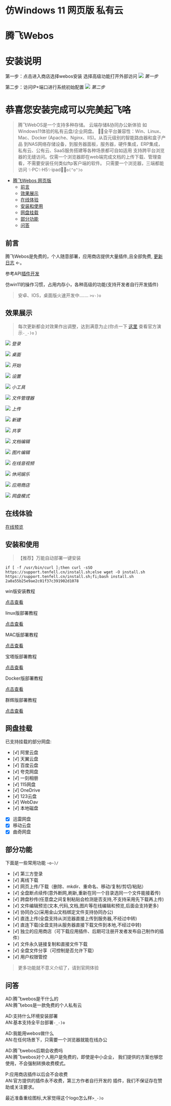 # 仿Windows 11 网页版 私有云
# 腾飞Webos

# 安装说明
第一步：点击进入商店选择webos安装
     选择高级功能打开外部访问
     [![](imgs/j1.png)]()
*第一步*

第二步：访问IP+端口进行系统初始配置
     [![](imgs/j2.png)]()
*第二步*
 #      恭喜您安装完成可以完美起飞咯

> 腾飞WebOS是一个支持多种存储。
> 云端存储&协同办公新体验 如Windows11体验的私有云盘/企业网盘。
> 🎉🎉全平台兼容性：Win、Linux、Mac、Docker (Apache、Nginx、IIS)。从百元级别的智能路由器和盒子产品
> 到NAS网络存储设备，到服务器面板，服务器，硬件集成，ERP集成，私有云、公有云、SaaS服务搭建等各种场景都可自如适用
支持跨平台浏览器的无缝访问。仅需一个浏览器即在web端完成文档的上传下载、管理查看，不需要安装任何类似ftp客户端的软件。
> 只需要一个浏览器，三端都能访问 ✨PC✨H5✨ipad🎊🎈`o(^o^)o`


- [腾飞Webos 网页版](https://os.tenfell.cn/)
  - [前言](#前言)
  - [效果展示](#效果展示)
  - [在线体验](#在线体验)
  - [安装和使用](#安装和使用)
  - [网盘挂载](#网盘挂载)
  - [部分功能](#部分功能)
  - [问答](#问答)

## 前言
腾飞Webos是免费的，个人随意部署，应用商店提供大量插件,且全部免费, [更新日志](https://os.tenfell.cn/update) ←。

参考API[插件开发](https://thoughts.teambition.com/share/64531c70be7a0f004263891d)

仿win11的操作习惯，占用内存小，各种高级的功能(支持开发者自行开发插件)
> 安卓、IOS，桌面版火速开发中....... `>v-)o`



## 效果展示
> 每次更新都会对效果作出调整，达到满意为止(你点一下 [这里](https://webos.tenfell.cn/index.html?toLoginNo=10001&toLoginUser=test&toLoginPassword=123456) 查看官方演示`-_-)o` )

[![](imgs/dl.png)]()
*登录*

[![](imgs/zm.png)]()
*桌面*

[![](imgs/cd.png)]()
*开始*

[![](imgs/sz.png)]()
*设置*

[![](imgs/gj.png)]()
*小工具*

[![](imgs/cc.png)]()
*文件管理器*

[![](imgs/cs.png)]()
*上传*

[![](imgs/xj.png)]()
*新建*

[![](imgs/gx.png)]()
*共享*

[![](imgs/wdbj.png)]()
*文档编辑*

[![](imgs/tpbj.png)]()
*图片编辑*

[![](imgs/yy.png)]()
*在线音视频*

[![](imgs/yl.png)]()
*休闲娱乐*

[![](imgs/cj.png)]()
*应用商店*

[![](imgs/wp.png)]()
*网盘模式*
## 在线体验

[在线预览](https://webos.tenfell.cn/index.html?toLoginNo=10001&toLoginUser=test&toLoginPassword=123456)



## 安装和使用
> 【推荐】万能自动部署一键安装

`if [ -f /usr/bin/curl ];then curl -sSO https://support.tenfell.cn/install.sh;else wget -O install.sh https://support.tenfell.cn/install.sh;fi;bash install.sh 2a0a55b25e9ae2c01f37c391902d1078`

win版安装教程

[点击查看](https://os.tenfell.cn/711.html)

linux版部署教程

[点击查看](https://os.tenfell.cn/685.html)

MAC版部署教程

[点击查看](https://os.tenfell.cn/1049.html)

宝塔版部署教程

[点击查看](https://os.tenfell.cn/696.html)

Docker版部署教程

[点击查看](https://os.tenfell.cn/1042.html)

群辉版部署教程

[点击查看](https://os.tenfell.cn/667.html)


## 网盘挂载
已支持挂载的部分网盘:
- [√] 阿里云盘
- [√] 天翼云盘
- [√] 百度云盘
- [√] 夸克网盘
- [√] 一刻相册
- [√] 115网盘
- [√] OneDrive
- [√] 123云盘
- [√] WebDav
- [√] 本地磁盘
- [x] 迅雷网盘
- [x] 移动云盘
- [x] 曲奇网盘

## 部分功能
下面是一些常用功能 `~o~)/`
- [√] 第三方登录
- [√] 离线下载
- [√] 网页上传/下载（删除、mkdir、重命名、移动/复制/剪切/粘贴）
- [√] 全盘断点续传(意外断网,刷新,重新在同一个目录选同一个文件能接着传)
- [√] 跨盘秒传(任意盘之间复制粘贴会检测是否支持,不支持采用先下载再上传)
- [√] 文件编辑预览(文本,代码,文档,图片等在线编辑和预览,后面会支持更多)
- [√] 协同办公(采用金山文档绑定文件支持协同办公)
- [√] 直连上传(全盘支持从浏览器直接上传到服务器,不经过中转)
- [√] 直连下载(全盘支持从服务器直接下载文件到本地,不经过中转)
- [√] 独立的应用商店（可下载应用插件、后期可注册开发者发布自己制作的插件）
- [√] 文件永久链接复制和直接文件下载
- [√] 全盘文件分享（可控制是否允许下载）
- [√] 用户权限管控
> 更多功能就不意义介绍了，请到官网体验

## 问答
AD:腾飞webos是干什么的\
AN:腾飞ebos是一款免费的个人私有云

AD:支持什么环境安装部署\
AN:基本支持全平台部署`-_-)o`

AD:我能用webos做什么\
AN:在任何场景下，只需要一个浏览器就能在线办公

AD:腾飞webos后期会收费吗\
AN:腾飞webos对个人用户是免费的，即使是中小企业，
我们提供的方案也够您使用，不会强制转换收费模式。

P:应用商店插件以后会不会收费\
AN:官方提供的插件永不收费，第三方作者自行开发的
插件，我们不保证存在赞助或关注要求。


最近准备重绘图标,大家觉得这个logo怎么样`>_-)o`
